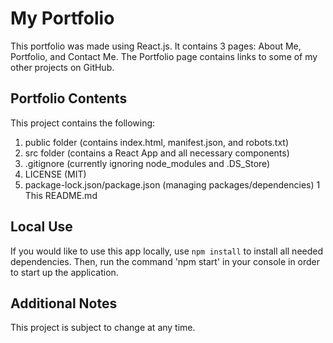 # My Portfolio
This portfolio was made using React.js. It contains 3 pages: About Me, Portfolio, and Contact Me. The Portfolio page contains links to some of my other projects on GitHub.

## Portfolio Contents
This project contains the following:
 1. public folder (contains index.html, manifest.json, and robots.txt)
 1. src folder (contains a React App and all necessary components)
 1. .gitignore (currently ignoring node_modules and .DS_Store)
 1. LICENSE (MIT)
 1. package-lock.json/package.json (managing packages/dependencies)
 1 This README.md

## Local Use
If you would like to use this app locally, use `npm install` to install all needed dependencies. Then, run the command 'npm start' in your console in order to start up the application.

## Additional Notes
This project is subject to change at any time.